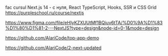 fac cursul Next.js 14 - с нуля, React TypeScript, Hooks, SSR и CSS Grid
https://purpleschool.ru/course/nextjs

https://www.figma.com/file/eHIyKZXUUtMf1BQiuv6tTA/%D0%9A%D1%83%D1%80%D1%81-2---NextJS?type=design&node-id=0-1&mode=design

https://github.com/AlariCode/top-app-demo

https://github.com/AlariCode/2-next-updated
